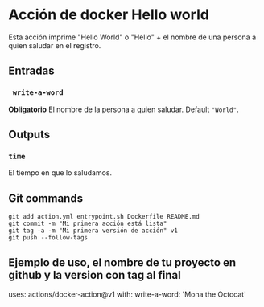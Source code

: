 # Acción de docker Hello world

Esta acción imprime "Hello World" o "Hello" + el nombre de una persona a quien saludar en el registro.

## Entradas

### ` write-a-word`

**Obligatorio** El nombre de la persona a quien saludar. Default `"World"`.

## Outputs

### `time`

El tiempo en que lo saludamos.

## Git commands

```
git add action.yml entrypoint.sh Dockerfile README.md
git commit -m "Mi primera acción está lista"
git tag -a -m "Mi primera versión de acción" v1
git push --follow-tags
```

## Ejemplo de uso, el nombre de tu proyecto en github y la version con tag al final

uses: actions/docker-action@v1
with:
write-a-word: 'Mona the Octocat'
